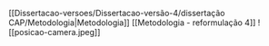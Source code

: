 [[Dissertacao-versoes/Dissertacao-versão-4/dissertação CAP/Metodologia|Metodologia]] [[Metodologia - reformulação 4]]
![[posicao-camera.jpeg]]